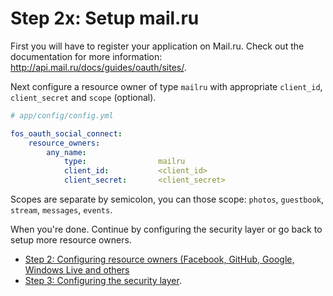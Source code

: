 Step 2x: Setup mail.ru
============================
First you will have to register your application on Mail.ru. Check out the
documentation for more information: http://api.mail.ru/docs/guides/oauth/sites/.

Next configure a resource owner of type `mailru` with appropriate
`client_id`, `client_secret` and `scope` (optional).

```yaml
# app/config/config.yml

fos_oauth_social_connect:
    resource_owners:
        any_name:
            type:                mailru
            client_id:           <client_id>
            client_secret:       <client_secret>
```

Scopes are separate by semicolon, you can those scope: `photos`, `guestbook`, `stream`, `messages`, `events`.

When you're done. Continue by configuring the security layer or go back to
setup more resource owners.

- [Step 2: Configuring resource owners (Facebook, GitHub, Google, Windows Live and others](../2-configuring_resource_owners.md)
- [Step 3: Configuring the security layer](../3-configuring_the_security_layer.md).
